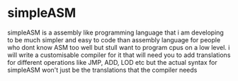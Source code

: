 # simpleASM 
simpleASM is a assembly like programming language that i am developing to be much simpler and easy to code than assembly language for people who dont know ASM too well but stull want to program cpus on a low level. i will write a customisable compiler for it that will need you to add translations for different operations like JMP, ADD, LOD etc but the actual syntax for simpleASM won't just be the translations that the compiler needs
